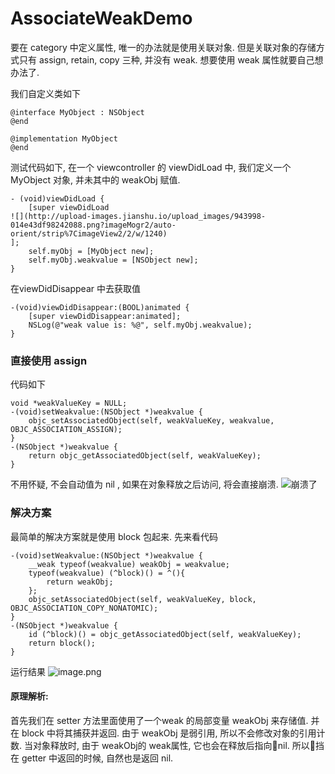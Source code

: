 # AssociateWeakDemo
 要在 category 中定义属性, 唯一的办法就是使用关联对象. 但是关联对象的存储方式只有 assign, retain, copy 三种, 并没有 weak. 想要使用 weak 属性就要自己想办法了.

我们自定义类如下
```
@interface MyObject : NSObject
@end

@implementation MyObject
@end
```
测试代码如下, 在一个 viewcontroller 的 viewDidLoad 中, 我们定义一个 MyObject 对象, 并未其中的 weakObj 赋值.
```
- (void)viewDidLoad {
    [super viewDidLoad
![](http://upload-images.jianshu.io/upload_images/943998-014e43df98242088.png?imageMogr2/auto-orient/strip%7CimageView2/2/w/1240)
];
    self.myObj = [MyObject new];
    self.myObj.weakvalue = [NSObject new];
}
```
在viewDidDisappear 中去获取值
```
-(void)viewDidDisappear:(BOOL)animated {
    [super viewDidDisappear:animated];
    NSLog(@"weak value is: %@", self.myObj.weakvalue);
}
```

### 直接使用 assign
代码如下
```
void *weakValueKey = NULL;
-(void)setWeakvalue:(NSObject *)weakvalue {
    objc_setAssociatedObject(self, weakValueKey, weakvalue, OBJC_ASSOCIATION_ASSIGN);
}
-(NSObject *)weakvalue {
    return objc_getAssociatedObject(self, weakValueKey);
}
```
不用怀疑, 不会自动值为 nil , 如果在对象释放之后访问, 将会直接崩溃.
![崩溃了](http://upload-images.jianshu.io/upload_images/943998-46ad4f6d3dcd8383.png?imageMogr2/auto-orient/strip%7CimageView2/2/w/1240)

### 解决方案
最简单的解决方案就是使用 block 包起来. 先来看代码
```
-(void)setWeakvalue:(NSObject *)weakvalue {
    __weak typeof(weakvalue) weakObj = weakvalue;
    typeof(weakvalue) (^block)() = ^(){
        return weakObj;
    };
    objc_setAssociatedObject(self, weakValueKey, block, OBJC_ASSOCIATION_COPY_NONATOMIC);
}
-(NSObject *)weakvalue {
    id (^block)() = objc_getAssociatedObject(self, weakValueKey);
    return block();
}
```
运行结果
![image.png](http://upload-images.jianshu.io/upload_images/943998-1b04f81c9c3d7d7d.png?imageMogr2/auto-orient/strip%7CimageView2/2/w/1240)

#### 原理解析:
首先我们在 setter 方法里面使用了一个weak 的局部变量 weakObj 来存储值. 并在 block 中将其捕获并返回.
由于 weakObj 是弱引用, 所以不会修改对象的引用计数. 当对象释放时, 由于 weakObj的 weak属性, 它也会在释放后指向nil. 所以挡在 getter 中返回的时候, 自然也是返回 nil.
